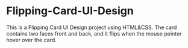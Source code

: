# Flipping-Card-UI-Design
This is a Flipping Card UI Design project using HTML&amp;CSS. The card contains two faces front and back, and it flips when the mouse pointer hover over the card.
